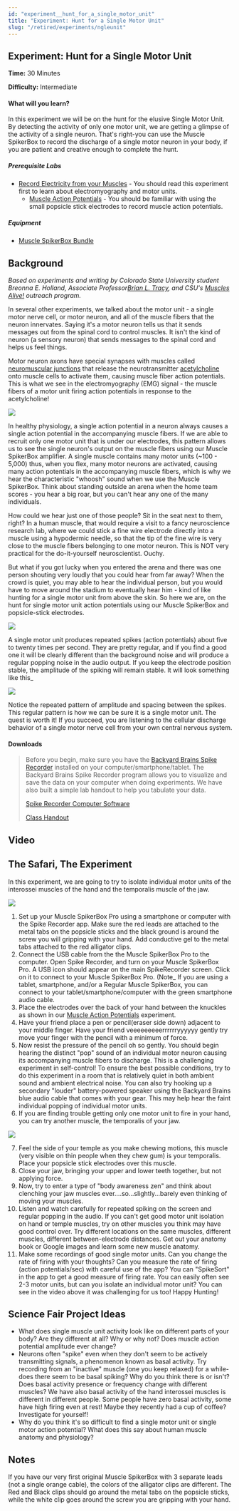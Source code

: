 ```yaml
---
id: "experiment__hunt_for_a_single_motor_unit"
title: "Experiment: Hunt for a Single Motor Unit"
slug: "/retired/experiments/ngleunit"
---
```


## Experiment: Hunt for a Single Motor Unit


**Time:**  30 Minutes

**Difficulty:**   Intermediate

#### What will you learn?

In this experiment we will be on the hunt for the elusive Single Motor Unit.
By detecting the activity of only one motor unit, we are getting a glimpse of
the activity of a single neuron. That's right-you can use the Muscle SpikerBox
to record the discharge of a single motor neuron in your body, if you are
patient and creative enough to complete the hunt.

##### Prerequisite Labs

* [Record Electricity from your Muscles](./muscleSpikerBox.md) - You should read this experiment first to learn about electromyography and motor units.
  * [Muscle Action Potentials](muscleactionpotential.md) - You should be familiar with using the small popsicle stick electrodes to record muscle action potentials.

##### Equipment

* [Muscle SpikerBox Bundle](https://backyardbrains.com/products/muscleSpikerboxBundle)

## Background

_Based on experiments and writing by Colorado State University student Breonna
E. Holland, Associate Professor[Brian L.
Tracy](https://www.hes.chhs.colostate.edu/faculty-staff/tracy.aspx), and CSU's
[Muscles Alive!](https://www.facebook.com/MusclesAliveCSU/) outreach program._

In several other experiments, we talked about the motor unit - a single motor
nerve cell, or motor neuron, and all of the muscle fibers that the neuron
innervates. Saying it's a motor neuron tells us that it sends messages out
from the spinal cord to control muscles. It isn't the kind of neuron (a
sensory neuron) that sends messages to the spinal cord and helps us feel
things.

Motor neuron axons have special synapses with muscles called [neuromuscular
junctions](https://en.wikipedia.org/wiki/Neuromuscular_junction) that release
the neurotransmitter
[acetylcholine](https://en.wikipedia.org/wiki/Acetylcholine) onto muscle cells
to activate them, causing muscle fiber action potentials. This is what we see
in the electromyography (EMG) signal - the muscle fibers of a motor unit
firing action potentials in response to the acetylcholine!

[ ![](./img/The_Rock_Motor_Unit_web.jpg)](./img/The_Rock_Motor_Unit_web.jpg)

In healthy physiology, a single action potential in a neuron always causes a
single action potential in the accompanying muscle fibers. If we are able to
recruit only one motor unit that is under our electrodes, this pattern allows
us to see the single neuron's output on the muscle fibers using our Muscle
SpikerBox amplifier. A single muscle contains many motor units (~100 - 5,000)
thus, when you flex, many motor neurons are activated, causing many action
potentials in the accompanying muscle fibers, which is why we hear the
characteristic "whoosh" sound when we use the Muscle SpikerBox. Think about
standing outside an arena when the home team scores - you hear a big roar, but
you can't hear any one of the many individuals.

How could we hear just one of those people? Sit in the seat next to them,
right? In a human muscle, that would require a visit to a fancy neuroscience
research lab, where we could stick a fine wire electrode directly into a
muscle using a hypodermic needle, so that the tip of the fine wire is very
close to the muscle fibers belonging to one motor neuron. This is NOT very
practical for the do-it-yourself neuroscientist. Ouchy.

But what if you got lucky when you entered the arena and there was one person
shouting very loudly that you could hear from far away? When the crowd is
quiet, you may able to hear the individual person, but you would have to move
around the stadium to eventually hear him - kind of like hunting for a single
motor unit from above the skin. So here we are, on the hunt for single motor
unit action potentials using our Muscle SpikerBox and popsicle-stick
electrodes.

[ ![](./img/Motor_Unit_Stadium_web.jpg)](./img/Motor_Unit_Stadium_web.jpg)

A single motor unit produces repeated spikes (action potentials) about five to
twenty times per second. They are pretty regular, and if you find a good one
it will be clearly different than the background noise and will produce a
regular popping noise in the audio output. If you keep the electrode position
stable, the amplitude of the spiking will remain stable. It will look
something like this_

[
![](./img/Single_Motor_Unit_Recorder.png)](./img/Single_Motor_Unit_Recorder.png)

Notice the repeated pattern of amplitude and spacing between the spikes. This
regular pattern is how we can be sure it is a single motor unit. The quest is
worth it! If you succeed, you are listening to the cellular discharge behavior
of a single motor nerve cell from your own central nervous system.

#### Downloads

> Before you begin, make sure you have the [Backyard Brains Spike
> Recorder](https://backyardbrains.com/products/spikerecorder) installed on
> your computer/smartphone/tablet. The Backyard Brains Spike Recorder program
> allows you to visualize and save the data on your computer when doing
> experiments. We have also built a simple lab handout to help you tabulate
> your data.
>
> [Spike Recorder Computer
> Software](https://backyardbrains.com/products/spikerecorder)
>
> [Class
> Handout](./files/Hunt_for_Motor_Unit_handout.pdf)

## Video

## The Safari, The Experiment

In this experiment, we are going to try to isolate individual motor units of
the interossei muscles of the hand and the temporalis muscle of the jaw.

[ ![](./img/Hand_Motor_Units_web.jpg)](./img/Hand_Motor_Units_web.jpg)

  1. Set up your Muscle SpikerBox Pro using a smartphone or computer with the Spike Recorder app. Make sure the red leads are attached to the metal tabs on the popsicle sticks and the black ground is around the screw you will gripping with your hand. Add conductive gel to the metal tabs attached to the red alligator clips.
  2. Connect the USB cable from the the Muscle SpikerBox Pro to the computer. Open Spike Recorder, and turn on your Muscle SpikerBox Pro. A USB icon should appear on the main SpikeRecorder screen. Click on it to connect to your Muscle SpikerBox Pro. (Note_ If you are using a tablet, smartphone, and/or a Regular Muscle SpikerBox, you can connect to your tablet/smartphone/computer with the green smartphone audio cable. 
  3. Place the electrodes over the back of your hand between the knuckles as shown in our [Muscle Action Potentials](https://backyardbrains.com/experiments/muscleactionpotential) experiment. 
  4. Have your friend place a pen or pencil(eraser side down) adjacent to your middle finger. Have your friend veeeeeeeeerrrrrryyyyyy gently try move your finger with the pencil with a minimum of force. 
  5. Now resist the pressure of the pencil oh so gently. You should begin hearing the distinct "pop" sound of an individual motor neuron causing its accompanying muscle fibers to discharge. This is a challenging experiment in self-control! To ensure the best possible conditions, try to do this experiment in a room that is relatively quiet in both ambient sound and ambient electrical noise. You can also try hooking up a secondary "louder" battery-powered speaker using the Backyard Brains blue audio cable that comes with your gear. This may help hear the faint individual popping of individual motor units.
  6. If you are finding trouble getting only one motor unit to fire in your hand, you can try another muscle, the temporalis of your jaw. 

[ ![](./img/masticacion_web2.jpg)](./img/masticacion_web2.jpg)

  7. Feel the side of your temple as you make chewing motions, this muscle (very visible on thin people when they chew gum) is your temporalis. Place your popsicle stick electrodes over this muscle.
  8. Close your jaw, bringing your upper and lower teeth together, but not applying force.
  9. Now, try to enter a type of "body awareness zen" and think about clenching your jaw muscles ever....so...slightly...barely even thinking of moving your muscles. 
  10. Listen and watch carefully for repeated spiking on the screen and regular popping in the audio. If you can't get good motor unit isolation on hand or temple muscles, try on other muscles you think may have good control over. Try different locations on the same muscles, different muscles, different between-electrode distances. Get out your anatomy book or Google images and learn some new muscle anatomy.
  11. Make some recordings of good single motor units. Can you change the rate of firing with your thoughts? Can you measure the rate of firing (action potentials/sec) with careful use of the app? You can "SpikeSort" in the app to get a good measure of firing rate. You can easily often see 2-3 motor units, but can you isolate an individual motor unit? You can see in the video above it was challenging for us too! Happy Hunting!

## Science Fair Project Ideas

* What does single muscle unit activity look like on different parts of your body? Are they different at all? Why or why not? Does muscle action potential amplitude ever change?
* Neurons often "spike" even when they don't seem to be actively transmitting signals, a phenomenon known as basal activity. Try recording from an "inactive" muscle (one you keep relaxed) for a while-does there seem to be basal spiking? Why do you think there is or isn't? Does basal activity presence or frequency change with different muscles? We have also basal activity of the hand interossei muscles is different in different people. Some people have zero basal activity, some have high firing even at rest! Maybe they recently had a cup of coffee? Investigate for yourself!
* Why do you think it's so difficult to find a single motor unit or single motor action potential? What does this say about human muscle anatomy and physiology? 

## Notes

If you have our very first original Muscle SpikerBox with 3 separate leads
(not a single orange cable), the colors of the alligator clips are different.
The Red and Black clips should go around the metal tabs on the popsicle
sticks, while the white clip goes around the screw you are gripping with your
hand.
